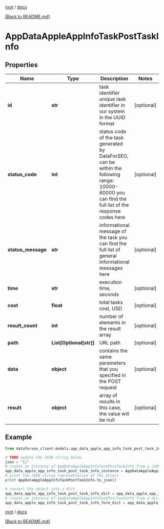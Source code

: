 [root](./../ "root") / [docs](./ "docs")

[[Back to README.md]](./../README.md "[Back to README.md]")

# AppDataAppleAppInfoTaskPostTaskInfo

## Properties

Name | Type | Description | Notes
------------ | ------------- | ------------- | -------------
**id** | **str** | task identifier unique task identifier in our system in the UUID format | [optional]
**status_code** | **int** | status code of the task generated by DataForSEO, can be within the following range: 10000-60000 you can find the full list of the response codes here | [optional]
**status_message** | **str** | informational message of the task you can find the full list of general informational messages here | [optional]
**time** | **str** | execution time, seconds | [optional]
**cost** | **float** | total tasks cost, USD | [optional]
**result_count** | **int** | number of elements in the result array | [optional]
**path** | **List[Optional[str]]** | URL path | [optional]
**data** | **object** | contains the same parameters that you specified in the POST request | [optional]
**result** | **object** | array of results in this case, the value will be null | [optional]

## Example

```python
from dataforseo_client.models.app_data_apple_app_info_task_post_task_info import AppDataAppleAppInfoTaskPostTaskInfo

# TODO update the JSON string below
json = "{}"
# create an instance of AppDataAppleAppInfoTaskPostTaskInfo from a JSON string
app_data_apple_app_info_task_post_task_info_instance = AppDataAppleAppInfoTaskPostTaskInfo.from_json(json)
# print the JSON string representation of the object
print AppDataAppleAppInfoTaskPostTaskInfo.to_json()

# convert the object into a dict
app_data_apple_app_info_task_post_task_info_dict = app_data_apple_app_info_task_post_task_info_instance.to_dict()
# create an instance of AppDataAppleAppInfoTaskPostTaskInfo from a dict
app_data_apple_app_info_task_post_task_info_form_dict = app_data_apple_app_info_task_post_task_info.from_dict(app_data_apple_app_info_task_post_task_info_dict)
```

  

[root](./../ "root") / [docs](./ "docs")

[[Back to README.md]](./../README.md "[Back to README.md]")